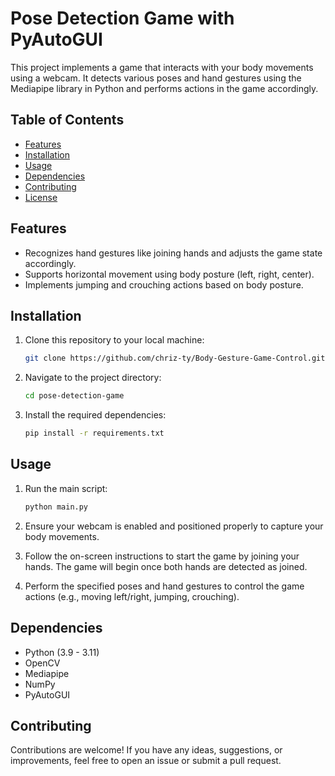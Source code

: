 # Pose Detection Game with PyAutoGUI

This project implements a game that interacts with your body movements using a webcam. It detects various poses and hand gestures using the Mediapipe library in Python and performs actions in the game accordingly.

## Table of Contents

- [Features](#features)
- [Installation](#installation)
- [Usage](#usage)
- [Dependencies](#dependencies)
- [Contributing](#contributing)
- [License](#license)

## Features

- Recognizes hand gestures like joining hands and adjusts the game state accordingly.
- Supports horizontal movement using body posture (left, right, center).
- Implements jumping and crouching actions based on body posture.

## Installation

1. Clone this repository to your local machine:

    ```bash
    git clone https://github.com/chriz-ty/Body-Gesture-Game-Control.git
    ```

2. Navigate to the project directory:

    ```bash
    cd pose-detection-game
    ```

3. Install the required dependencies:

    ```bash
    pip install -r requirements.txt
    ```

## Usage

1. Run the main script:

    ```bash
    python main.py
    ```

2. Ensure your webcam is enabled and positioned properly to capture your body movements.
3. Follow the on-screen instructions to start the game by joining your hands. The game will begin once both hands are detected as joined.
4. Perform the specified poses and hand gestures to control the game actions (e.g., moving left/right, jumping, crouching).

## Dependencies

- Python (3.9 - 3.11)
- OpenCV
- Mediapipe
- NumPy
- PyAutoGUI

## Contributing

Contributions are welcome! If you have any ideas, suggestions, or improvements, feel free to open an issue or submit a pull request.
